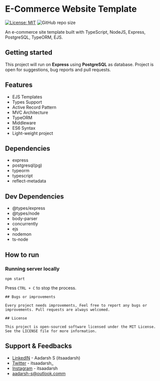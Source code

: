 # E-Commerce Website Template

[![License: MIT](https://img.shields.io/badge/License-MIT-yellow.svg)](https://github.com/Itsaadarsh/nodeJS-express-postgreSQL/blob/master/LICENSE)
![GitHub repo size](https://img.shields.io/github/repo-size/Itsaadarsh/nodeJS-express-postgreSQL)

An e-commerce site template built with TypeScript, NodeJS, Express, PostgreSQL, TypeORM, EJS.

## Getting started

This project will run on **Express** using **PostgreSQL** as database. Project is open for suggestions, bug reports and pull requests.

## Features

- EJS Templates
- Types Support
- Active Record Pattern
- MVC Architecture
- TypeORM
- Middleware
- ES6 Syntax
- Light-weight project

## Dependencies

- express
- postgresql(pg)
- typeorm
- typescript
- reflect-metadata

## Dev Dependencies

- @types/express
- @types/node
- body-parser
- concurrently
- ejs
- nodemon
- ts-node

## How to run

### Running server locally

```
npm start
```

Press `CTRL + C` to stop the process.

```
## Bugs or improvements

Every project needs improvements, Feel free to report any bugs or improvements. Pull requests are always welcomed.

## License

This project is open-sourced software licensed under the MIT License. See the LICENSE file for more information.
```

## Support & Feedbacks

- [LinkedIN](https://www.linkedin.com/in/itsaadarsh/ 'Linkedin') - Aadarsh S (itsaadarsh)
- [Twitter](https://www.twitter.com/itsaadarsh_ 'Twitter') - itsaadarsh\_
- [Instagram](https://www.instagram.com/itsaadarsh/ '@itsaadarsh') - itsaadarsh
- aadarsh-s@outlook.comm
